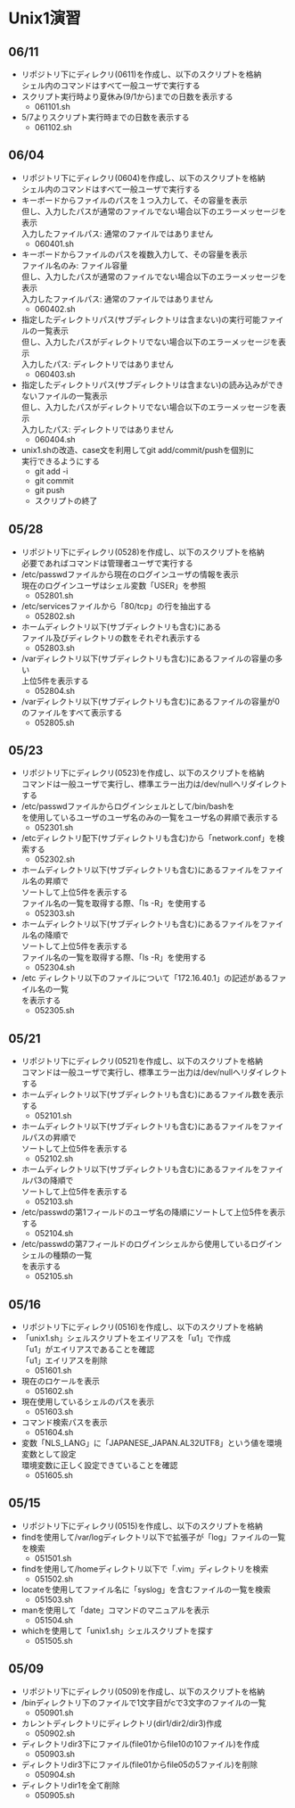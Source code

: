 # Unix1演習

## 06/11

- リポジトリ下にディレクリ(0611)を作成し、以下のスクリプトを格納  
シェル内のコマンドはすべて一般ユーザで実行する
- スクリプト実行時より夏休み(9/1から)までの日数を表示する
    - 061101.sh
- 5/7よりスクリプト実行時までの日数を表示する
    - 061102.sh

## 06/04

- リポジトリ下にディレクリ(0604)を作成し、以下のスクリプトを格納  
シェル内のコマンドはすべて一般ユーザで実行する
- キーボードからファイルのパスを１つ入力して、その容量を表示  
但し、入力したパスが通常のファイルでない場合以下のエラーメッセージを表示  
入力したファイルパス: 通常のファイルではありません  
    - 060401.sh
- キーボードからファイルのパスを複数入力して、その容量を表示  
ファイル名のみ: ファイル容量  
但し、入力したパスが通常のファイルでない場合以下のエラーメッセージを表示  
入力したファイルパス: 通常のファイルではありません  
    - 060402.sh
- 指定したディレクトリパス(サブディレクトリは含まない)の実行可能ファイルの一覧表示  
但し、入力したパスがディレクトリでない場合以下のエラーメッセージを表示  
入力したパス: ディレクトリではありません  
    - 060403.sh
- 指定したディレクトリパス(サブディレクトリは含まない)の読み込みができないファイルの一覧表示  
但し、入力したパスがディレクトリでない場合以下のエラーメッセージを表示  
入力したパス: ディレクトリではありません  
    - 060404.sh
- unix1.shの改造、case文を利用してgit add/commit/pushを個別に  
実行できるようにする
    - git add -i
    - git commit
    - git push
    - スクリプトの終了

## 05/28

- リポジトリ下にディレクリ(0528)を作成し、以下のスクリプトを格納  
必要であればコマンドは管理者ユーザで実行する
- /etc/passwdファイルから現在のログインユーザの情報を表示  
現在のログインユーザはシェル変数「USER」を参照
    - 052801.sh
- /etc/servicesファイルから「80/tcp」の行を抽出する
    - 052802.sh
- ホームディレクトリ以下(サブディレクトリも含む)にある  
ファイル及びディレクトリの数をそれぞれ表示する
    - 052803.sh
- /varディレクトリ以下(サブディレクトリも含む)にあるファイルの容量の多い  
上位5件を表示する
    - 052804.sh
- /varディレクトリ以下(サブディレクトリも含む)にあるファイルの容量が0  
のファイルをすべて表示する
    - 052805.sh

## 05/23

- リポジトリ下にディレクリ(0523)を作成し、以下のスクリプトを格納  
コマンドは一般ユーザで実行し、標準エラー出力は/dev/nullへリダイレクトする
- /etc/passwdファイルからログインシェルとして/bin/bashを  
を使用しているユーザのユーザ名のみの一覧をユーザ名の昇順で表示する
    - 052301.sh
- /etcディレクトリ配下(サブディレクトリも含む)から「network.conf」を検索する
    - 052302.sh
- ホームディレクトリ以下(サブディレクトリも含む)にあるファイルをファイル名の昇順で  
ソートして上位5件を表示する  
ファイル名の一覧を取得する際、「ls -R」を使用する
    - 052303.sh
- ホームディレクトリ以下(サブディレクトリも含む)にあるファイルをファイル名の降順で  
ソートして上位5件を表示する  
ファイル名の一覧を取得する際、「ls -R」を使用する
    - 052304.sh
- /etc ディレクトリ以下のファイルについて「172.16.40.1」の記述があるファイル名の一覧  
を表示する
    - 052305.sh


## 05/21

- リポジトリ下にディレクリ(0521)を作成し、以下のスクリプトを格納  
コマンドは一般ユーザで実行し、標準エラー出力は/dev/nullへリダイレクトする
- ホームディレクトリ以下(サブディレクトリも含む)にあるファイル数を表示する
    - 052101.sh
- ホームディレクトリ以下(サブディレクトリも含む)にあるファイルをファイルパスの昇順で  
ソートして上位5件を表示する
    - 052102.sh
- ホームディレクトリ以下(サブディレクトリも含む)にあるファイルをファイルパ3の降順で  
ソートして上位5件を表示する
    - 052103.sh
- /etc/passwdの第1フィールドのユーザ名の降順にソートして上位5件を表示する
    - 052104.sh
- /etc/passwdの第7フィールドのログインシェルから使用しているログインシェルの種類の一覧  
を表示する
    - 052105.sh

## 05/16

- リポジトリ下にディレクリ(0516)を作成し、以下のスクリプトを格納
- 「unix1.sh」シェルスクリプトをエイリアスを「u1」で作成  
「u1」がエイリアスであることを確認  
「u1」エイリアスを削除
    - 051601.sh
- 現在のロケールを表示
    - 051602.sh
- 現在使用しているシェルのパスを表示
    - 051603.sh
- コマンド検索パスを表示
    - 051604.sh
- 変数「NLS_LANG」に「JAPANESE_JAPAN.AL32UTF8」という値を環境変数として設定  
環境変数に正しく設定できていることを確認
    - 051605.sh 

## 05/15

- リポジトリ下にディレクリ(0515)を作成し、以下のスクリプトを格納
- findを使用して/var/logディレクトリ以下で拡張子が「log」ファイルの一覧を検索
    - 051501.sh
- findを使用して/homeディレクトリ以下で「.vim」ディレクトリを検索
    - 051502.sh
- locateを使用してファイル名に「syslog」を含むファイルの一覧を検索
    - 051503.sh
- manを使用して「date」コマンドのマニュアルを表示
    - 051504.sh
- whichを使用して「unix1.sh」シェルスクリプトを探す
    - 051505.sh

## 05/09

- リポジトリ下にディレクリ(0509)を作成し、以下のスクリプトを格納
- /binディレクトリ下のファイルで1文字目がcで3文字のファイルの一覧
    - 050901.sh
- カレントディレクトリにディレクトリ(dir1/dir2/dir3)作成
    - 050902.sh
- ディレクトリdir3下にファイル(file01からfile10の10ファイル)を作成
    - 050903.sh
- ディレクトリdir3下にファイル(file01からfile05の5ファイル)を削除
    - 050904.sh
- ディレクトリdir1を全て削除
    - 050905.sh